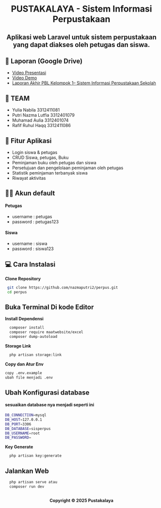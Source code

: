 <h1 align="center">PUSTAKALAYA - Sistem Informasi Perpustakaan </h1>

<h2 align="center">Aplikasi web Laravel untuk sistem perpustakaan yang dapat diakses oleh petugas dan siswa.</h2>

## 📄 Laporan (Google Drive)
- [Video Presentasi](https://youtu.be/ysBpC8ufy8g)
- [Video Demo](https://youtu.be/mymDlrgEgS8)
- [Laporan Akhir PBL Kelompok 1– Sistem Informasi Perpustakaan Sekolah](https://drive.google.com/drive/folders/1MgNP1g8An_aIKZ3WvQQUU0Cj-_Frevhl)

## 👥 TEAM 

- Yulia Nabila 3312411081
- Putri Nazma Lutfia 3312401079
- Muhamad Aulia 3312401074
- Rafif Ruhul Haqq 3312411086

## 📌 Fitur Aplikasi

- Login siswa & petugas
- CRUD Siswa, petugas, Buku
- Peminjaman buku oleh petugas dan siswa
- Persetujuan dan pengelolaan peminjaman oleh petugas
- Statistik peminjaman terbanyak siswa
- Riwayat aktivitas

## 🧑‍💻 Akun default
#### Petugas

- username : petugas
- password : petugas123

#### Siswa

- username : siswa
- password : siswa123

## 💻 Cara Instalasi

 **Clone Repository**
   ```bash
    git clone https://github.com/nazmaputri2/perpus.git
    cd perpus
   ```

   ## Buka Terminal Di kode Editor

**Install Dependensi**
  ```bash
    composer install
    composer require maatwebsite/excel
    composer dump-autoload
   ```
**Storage Link**
```bash
  php artisan storage:link
```

**Copy dan Atur Env**
  ```bash
  copy .env.example 
  ubah file menjadi .env
   ```
## Ubah Konfigurasi database
#### sesuaikan database nya menjadi seperti ini
```bash
DB_CONNECTION=mysql
DB_HOST=127.0.0.1
DB_PORT=3306
DB_DATABASE=sisperpus
DB_USERNAME=root
DB_PASSWORD=
```
**Key Generate**
```bash
  php artisan key:generate
```
## Jalankan Web
```bash
  php artisan serve atau
  composer run dev
  ```
  ##
<h4 align="center">Copyright © 2025 Pustakalaya</h4>
